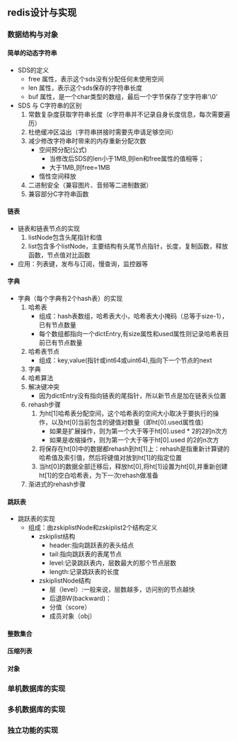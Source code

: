 ## redis设计与实现
### 数据结构与对象
#### 简单的动态字符串
- SDS的定义
    - free 属性，表示这个sds没有分配任何未使用空间
    - len 属性，表示这个sds保存的字符串长度
    - buf 属性，是一个char类型的数组，最后一个字节保存了空字符串'\0' 
- SDS 与 C字符串的区别
    1. 常数复杂度获取字符串长度（c字符串并不记录自身长度信息，每次需要遍历）
    2. 杜绝缓冲区溢出（字符串拼接时需要先申请足够空间）
    3. 减少修改字符串时带来的内存重新分配次数
        - 空间预分配(公式)
            - 当修改后SDS的len小于1MB,则len和free属性的值相等；
            - 大于1MB,则free=1MB
        - 惰性空间释放
    4. 二进制安全（兼容图片、音频等二进制数据）
    5. 兼容部分C字符串函数
        
#### 链表
- 链表和链表节点的实现
    1. listNode包含头尾指针和值
    2. list包含多个listNode，主要结构有头尾节点指针，长度，复制函数，释放函数，节点值对比函数
- 应用：列表键，发布与订阅，慢查询，监控器等     

#### 字典
- 字典（每个字典有2个hash表）的实现
    1. 哈希表
        - 组成：hash表数组，哈希表大小，哈希表大小掩码（总等于size-1），已有节点数量
        - 每个数组都指向一个dictEntry,有size属性和used属性则记录哈希表目前已有节点数量
    2. 哈希表节点
        - 组成：key,value(指针或int64或uint64),指向下一个节点的next
    3. 字典
    4. 哈希算法
    5. 解决键冲突
        - 因为dictEntry没有指向链表的尾指针，所以新节点是加在链表头位置
    6. rehash步骤
        1. 为ht[1]哈希表分配空间，这个哈希表的空间大小取决于要执行的操作，以及ht[0]当前包含的键值对数量（即ht[0].used属性值）
            - 如果是扩展操作，则为第一个大于等于ht[0].used * 2的2的n次方
            - 如果是收缩操作，则为第一个大于等于ht[0].used 的2的n次方
        2. 将保存在ht[0]中的数据都rehash到ht[1]上：rehash是指重新计算键的哈希值及索引值，然后将键值对放到ht[1]的指定位置
        3. 当ht[0]的数据全部迁移后，释放ht[0],将ht[1]设置为ht[0],并重新创建ht[1]的空白哈希表，为下一次rehash做准备
     7. 渐进式的rehash步骤
        
#### 跳跃表
- 跳跃表的实现
    - 组成：由zskiplistNode和zskiplist2个结构定义
        - zskiplist结构
            - header:指向跳跃表的表头结点
            - tail:指向跳跃表的表尾节点
            - level:记录跳跃表内，层数最大的那个节点层数
            - length:记录跳跃表的长度
        - zskiplistNode结构
            - 层（level）:一般来说，层数越多，访问别的节点越快
            - 后退BW(backward)：
            - 分值（score）
            - 成员对象（obj）

#### 整数集合

#### 压缩列表

#### 对象

### 单机数据库的实现

### 多机数据库的实现

### 独立功能的实现
